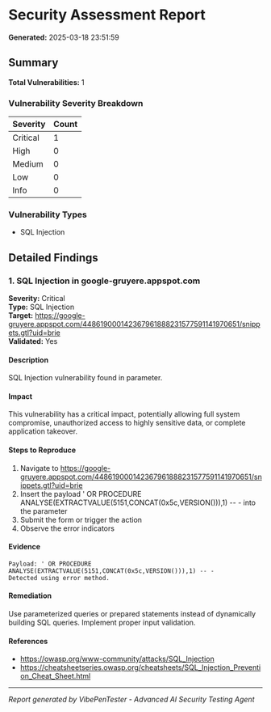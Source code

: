 # Security Assessment Report

**Generated:** 2025-03-18 23:51:59

## Summary

**Total Vulnerabilities:** 1

### Vulnerability Severity Breakdown

| Severity | Count |
|----------|-------|
| Critical | 1 |
| High | 0 |
| Medium | 0 |
| Low | 0 |
| Info | 0 |

### Vulnerability Types

- SQL Injection

## Detailed Findings

### 1. SQL Injection in google-gruyere.appspot.com

**Severity:** Critical  
**Type:** SQL Injection  
**Target:** https://google-gruyere.appspot.com/448619000142367961888231577591141970651/snippets.gtl?uid=brie  
**Validated:** Yes  

#### Description

SQL Injection vulnerability found in parameter.

#### Impact

This vulnerability has a critical impact, potentially allowing full system compromise, unauthorized access to highly sensitive data, or complete application takeover.

#### Steps to Reproduce

1. Navigate to https://google-gruyere.appspot.com/448619000142367961888231577591141970651/snippets.gtl?uid=brie
2. Insert the payload ' OR PROCEDURE ANALYSE(EXTRACTVALUE(5151,CONCAT(0x5c,VERSION())),1) -- - into the parameter
3. Submit the form or trigger the action
4. Observe the error indicators

#### Evidence

```
Payload: ' OR PROCEDURE ANALYSE(EXTRACTVALUE(5151,CONCAT(0x5c,VERSION())),1) -- -
Detected using error method.
```

#### Remediation

Use parameterized queries or prepared statements instead of dynamically building SQL queries. Implement proper input validation.

#### References

- https://owasp.org/www-community/attacks/SQL_Injection
- https://cheatsheetseries.owasp.org/cheatsheets/SQL_Injection_Prevention_Cheat_Sheet.html

---


*Report generated by VibePenTester - Advanced AI Security Testing Agent*
